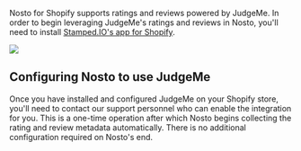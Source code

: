 Nosto for Shopify supports ratings and reviews powered by JudgeMe. In order to begin leveraging JudgeMe's ratings and reviews in Nosto, you'll need to install [Stamped.IO's app for Shopify](https://apps.shopify.com/product-reviews-addon).

![](https://cdn.judge.me/assets/extension_logos/core-f1d66dc62cf16ebd3cf3ca4e8386786e0727dc8621632abe6ed31624f4abda4f.svg)

## Configuring Nosto to use JudgeMe

Once you have installed and configured JudgeMe on your Shopify store, you'll need to contact our support personnel who can enable the integration for you. This is a one-time operation after which Nosto begins collecting the rating and review metadata automatically. There is no additional configuration required on Nosto's end.